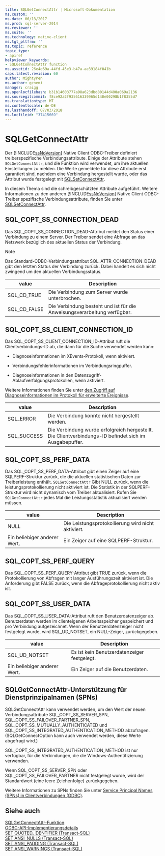 ```yaml
---
title: SQLGetConnectAttr | Microsoft-Dokumentation
ms.custom: ''
ms.date: 06/13/2017
ms.prod: sql-server-2014
ms.reviewer: ''
ms.suite: ''
ms.technology: native-client
ms.tgt_pltfrm: ''
ms.topic: reference
topic_type:
- apiref
helpviewer_keywords:
- SQLGetConnectAttr function
ms.assetid: 26e4e69a-44fd-45e3-b47a-ae39184f041b
caps.latest.revision: 60
author: MightyPen
ms.author: genemi
manager: craigg
ms.openlocfilehash: b31b14603777a98a623dbd80144d400a069a2136
ms.sourcegitcommit: f8ce92a2f935616339965d140e00298b1f8355d7
ms.translationtype: MT
ms.contentlocale: de-DE
ms.lasthandoff: 07/03/2018
ms.locfileid: "37415669"
---
```

# <a name="sqlgetconnectattr"></a>SQLGetConnectAttr
  Der [!INCLUDE[ssNoVersion](../../includes/ssnoversion-md.md)] Native Client ODBC-Treiber definiert treiberspezifische Verbindungsattribute. Einige der Attribute stehen `SQLGetConnectAttr`, und die Funktion wird verwendet, um ihre aktuellen Einstellungen zu melden. Die Werte gemeldete für diese Attribute erst garantiert sind, nachdem eine Verbindung hergestellt wurde, oder das Attribut wurde festgelegt mit [SQLSetConnectAttr](sqlsetconnectattr.md).  
  
 In diesem Thema sind die schreibgeschützten Attribute aufgeführt. Weitere Informationen zu den anderen [!INCLUDE[ssNoVersion](../../includes/ssnoversion-md.md)] Native Client ODBC-Treiber spezifische Verbindungsattribute, finden Sie unter [SQLSetConnectAttr](sqlsetconnectattr.md).  
  
## <a name="sqlcoptssconnectiondead"></a>SQL_COPT_SS_CONNECTION_DEAD  
 Das SQL_COPT_SS_CONNECTION_DEAD-Attribut meldet den Status einer Verbindung zu einem Server. Der Treiber sendet eine Abfrage an das Netzwerk bezüglich des aktuellen Status der Verbindung.  
  
> [!NOTE]  
>  Das Standard-ODBC-Verbindungsattribut SQL_ATTR_CONNECTION_DEAD gibt den letzten Status der Verbindung zurück. Dabei handelt es sich nicht zwingend um den aktuellen Verbindungsstatus.  
  
|value|Description|  
|-----------|-----------------|  
|SQL_CD_TRUE|Die Verbindung zum Server wurde unterbrochen.|  
|SQL_CD_FALSE|Die Verbindung besteht und ist für die Anweisungsverarbeitung verfügbar.|  
  
## <a name="sqlcoptssclientconnectionid"></a>SQL_COPT_SS_CLIENT_CONNECTION_ID  
 Das SQL_COPT_SS_CLIENT_CONNECTION_ID-Attribut ruft die Clientverbindungs-ID ab, die dann für die Suche verwendet werden kann:  
  
-   Diagnoseinformationen im XEvents-Protokoll, wenn aktiviert.  
  
-   Verbindungsfehlerinformationen im Verbindungsringpuffer.  
  
-   Diagnoseinformationen in den Datenzugriff-Ablaufverfolgungsprotokollen, wenn aktiviert.  
  
 Weitere Informationen finden Sie unter [den Zugriff auf Diagnoseinformationen im Protokoll für erweiterte Ereignisse](../native-client/features/accessing-diagnostic-information-in-the-extended-events-log.md).  
  
|value|Description|  
|-----------|-----------------|  
|SQL_ERROR|Die Verbindung konnte nicht hergestellt werden.|  
|SQL_SUCCESS|Die Verbindung wurde erfolgreich hergestellt. Die Clientverbindungs-ID befindet sich im Ausgabepuffer.|  
  
## <a name="sqlcoptssperfdata"></a>SQL_COPT_SS_PERF_DATA  
 Das SQL_COPT_SS_PERF_DATA-Attribut gibt einen Zeiger auf eine SQLPERF-Struktur zurück, die die aktuellen statistischen Daten zur Treiberleistung enthält. `SQLGetConnectAttr` Gibt NULL zurück, wenn die leistungsprotokollierung nicht aktiviert ist. Die Statistik in der SQLPERF-Struktur wird nicht dynamisch vom Treiber aktualisiert. Rufen Sie `SQLGetConnectAttr` jedes Mal die Leistungsstatistik aktualisiert werden müssen.  
  
|value|Description|  
|-----------|-----------------|  
|NULL|Die Leistungsprotokollierung wird nicht aktiviert.|  
|Ein beliebiger anderer Wert.|Ein Zeiger auf eine SQLPERF-Struktur.|  
  
## <a name="sqlcoptssperfquery"></a>SQL_COPT_SS_PERF_QUERY  
 Das SQL_COPT_SS_PERF_QUERY-Attribut gibt TRUE zurück, wenn die Protokollierung von Abfragen mit langer Ausführungszeit aktiviert ist. Die Anforderung gibt FALSE zurück, wenn die Abfrageprotokollierung nicht aktiv ist.  
  
## <a name="sqlcoptssuserdata"></a>SQL_COPT_SS_USER_DATA  
 Das SQL_COPT_SS_USER_DATA-Attribut ruft den Benutzerdatenzeiger ab. Benutzerdaten werden im clienteigenen Arbeitsspeicher gespeichert und pro Verbindung aufgezeichnet. Wenn der Benutzerdatenzeiger nicht festgelegt wurde, wird SQL_UD_NOTSET, ein NULL-Zeiger, zurückgegeben.  
  
|value|Description|  
|-----------|-----------------|  
|SQL_UD_NOTSET|Es ist kein Benutzerdatenzeiger festgelegt.|  
|Ein beliebiger anderer Wert.|Ein Zeiger auf die Benutzerdaten.|  
  
## <a name="sqlgetconnectattr-support-for-service-principal-names-spns"></a>SQLGetConnectAttr-Unterstützung für Dienstprinzipalnamen (SPNs)  
 SQLGetConnectAttr kann verwendet werden, um den Wert der neuen Verbindungsattribute SQL_COPT_SS_SERVER_SPN, SQL_COPT_SS_FAILOVER_PARTNER_SPN, SQL_COPT_SS_MUTUALLY_AUTHENTICATED und SQL_COPT_SS_INTEGRATED_AUTHENTICATION_METHOD abzufragen. (SQLGetConnectOption kann auch verwendet werden, diese Werte abgefragt wird.)  
  
 SQL_COPT_SS_INTEGRATED_AUTHENTICATION_METHOD ist nur verfügbar, für die Verbindungen, die die Windows-Authentifizierung verwenden.  
  
 Wenn SQL_COPT_SS_SERVER_SPN oder SQL_COPT_SS_FAILOVER_PARTNER nicht festgelegt wurde, wird der Standardwert (eine leere Zeichenfolge) zurückgegeben.  
  
 Weitere Informationen zu SPNs finden Sie unter [Service Principal Names &#40;SPNs&#41; in Clientverbindungen &#40;ODBC&#41;](../native-client/odbc/service-principal-names-spns-in-client-connections-odbc.md).  
  
## <a name="see-also"></a>Siehe auch  
 [SQLGetConnectAttr-Funktion](http://go.microsoft.com/fwlink/?LinkId=59347)   
 [ODBC-API-Implementierungsdetails](odbc-api-implementation-details.md)   
 [SET QUOTED_IDENTIFIER &#40;Transact-SQL&#41;](/sql/t-sql/statements/set-quoted-identifier-transact-sql)   
 [SET ANSI_NULLS &#40;Transact-SQL&#41;](/sql/t-sql/statements/set-ansi-nulls-transact-sql)   
 [SET ANSI_PADDING &#40;Transact-SQL&#41;](/sql/t-sql/statements/set-ansi-padding-transact-sql)   
 [SET ANSI_WARNINGS &#40;Transact-SQL&#41;](/sql/t-sql/statements/set-ansi-warnings-transact-sql)  
  
  
